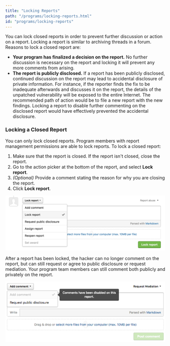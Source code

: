 ```yaml
---
title: "Locking Reports"
path: "/programs/locking-reports.html"
id: "programs/locking-reports"
---
```


You can lock closed reports in order to prevent further discussion or action on a report. Locking a report is similar to archiving threads in a forum. Reasons to lock a closed report are: 
* **Your program has finalized a decision on the report.** No further discussion is necessary on the report and locking it will prevent any more comments from arising. 
* **The report is publicly disclosed.** If a report has been publicly disclosed, continued discussion on the report may lead to accidental disclosure of private information. For instance, if the reporter finds the fix to be inadequate afterwards and discusses it on the report, the details of the unpatched vulnerability will be exposed to the entire Internet. The recommended path of action would be to file a new report with the new findings. Locking a report to disable further commenting on the disclosed report would have effectively prevented the accidental disclosure.

### Locking a Closed Report
You can only lock closed reports. Program members with report management permissions are able to lock reports. To lock a closed report:

1) Make sure that the report is closed. If the report isn't closed, close the report. 
2) Go to the action picker at the bottom of the report, and select **Lock report**. 
3) *(Optional)* Provide a comment stating the reason for why you are closing the report. 
4) Click **Lock report**. 

![lock-report](./images/lock-report.png)

After a report has been locked, the hacker can no longer comment on the report, but can still request or agree to public disclosure or request mediation. Your program team members can still comment both publicly and privately on the report. 

![lock-report-2](./images/lock-report-2.png)
